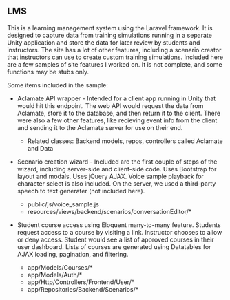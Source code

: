 ## LMS
This is a  learning management system using the Laravel framework. It is designed to capture data from training simulations running in a separate Unity application and store the data for later review by students and instructors. The site has a lot of other features, including a scenario creator that instructors can use to create custom training simulations. Included here are a few samples of site features I worked on. It is not complete, and some functions may be stubs only.

Some items included in the sample:
- Aclamate API wrapper - Intended for a client app running in Unity that would hit this endpoint. The web API would request the data from Aclamate, store it to the database, and then return it to the client. There were also a few other features, like recieving event info from the client and sending it to the Aclamate server for use on their end.

  * Related classes: Backend models, repos, controllers called Aclamate and Data

- Scenario creation wizard - Included are the first couple of steps of the wizard, including server-side and client-side code. Uses Bootstrap for layout and modals. Uses jQuery AJAX. Voice sample playback for character select is also included. On the server, we used a third-party speech to text generater (not included here).
  * public/js/voice_sample.js
  * resources/views/backend/scenarios/conversationEditor/*

- Student course access using Eloquent many-to-many feature. Students request access to a course by visiting a link. Instructor chooses to allow or deny access. Student would see a list of approved courses in their user dashboard. Lists of courses are generated using Datatables for AJAX loading, pagination, and filtering.
  * app/Models/Courses/*
  * app/Models/Auth/*
  * app/Http/Controllers/Frontend/User/*
  * app/Repositories/Backend/Scenarios/*
